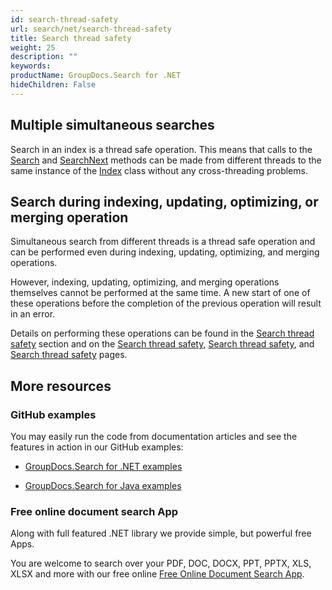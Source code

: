 ```yaml
---
id: search-thread-safety
url: search/net/search-thread-safety
title: Search thread safety
weight: 25
description: ""
keywords: 
productName: GroupDocs.Search for .NET
hideChildren: False
---
```

## Multiple simultaneous searches

Search in an index is a thread safe operation. This means that calls to the [Search](https://apireference.groupdocs.com/net/search/groupdocs.search/index/methods/search/index) and [SearchNext](https://apireference.groupdocs.com/net/search/groupdocs.search/index/methods/searchnext/index) methods can be made from different threads to the same instance of the [Index](https://apireference.groupdocs.com/net/search/groupdocs.search/index) class without any cross-threading problems.

## Search during indexing, updating, optimizing, or merging operation

Simultaneous search from different threads is a thread safe operation and can be performed even during indexing, updating, optimizing, and merging operations.

However, indexing, updating, optimizing, and merging operations themselves cannot be performed at the same time. A new start of one of these operations before the completion of the previous operation will result in an error.

Details on performing these operations can be found in the [Search thread safety](Search%2Bthread%2Bsafety.html) section and on the [Search thread safety](Search%2Bthread%2Bsafety.html), [Search thread safety](Search%2Bthread%2Bsafety.html), and [Search thread safety](Search%2Bthread%2Bsafety.html) pages.

## More resources

### GitHub examples

You may easily run the code from documentation articles and see the features in action in our GitHub examples:

*   [GroupDocs.Search for .NET examples](https://github.com/groupdocs-search/GroupDocs.Search-for-.NET)
    
*   [GroupDocs.Search for Java examples](https://github.com/groupdocs-search/GroupDocs.Search-for-Java)
    

### Free online document search App

Along with full featured .NET library we provide simple, but powerful free Apps.

You are welcome to search over your PDF, DOC, DOCX, PPT, PPTX, XLS, XLSX and more with our free online [Free Online Document Search App](https://products.groupdocs.app/search).
